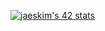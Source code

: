 [![jaeskim's 42 stats](https://badge42.herokuapp.com/api/stats/dronel?privacyEmail=false&?darkmode=true)](https://github.com/JaeSeoKim/badge42)
